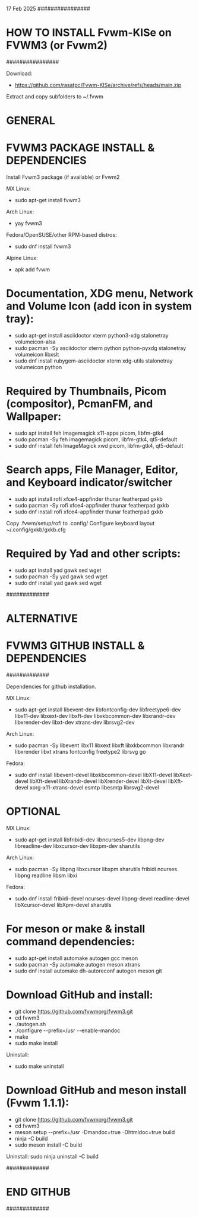 17 Feb 2025
################
# HOW TO INSTALL Fvwm-KISe on FVWM3 (or Fvwm2)
################

Download:
* https://github.com/rasatpc/Fvwm-KISe/archive/refs/heads/main.zip

Extract and copy subfolders to ~/.fvwm


# GENERAL
# FVWM3 PACKAGE INSTALL & DEPENDENCIES 

Install Fvwm3 package (if available) or Fvwm2

MX Linux:
* sudo apt-get install fvwm3

Arch Linux:
* yay fvwm3

Fedora/OpenSUSE/other RPM-based distros:
* sudo dnf install fvwm3

Alpine Linux:
* apk add fvwm

Documentation, XDG menu, Network and Volume Icon (add icon in system tray):
===============================================================
* sudo apt-get install asciidoctor xterm python3-xdg stalonetray volumeicon-alsa
* sudo pacman -Sy asciidoctor xterm python python-pyxdg stalonetray volumeicon libxslt
* sudo dnf install rubygem-asciidoctor xterm xdg-utils stalonetray volumeicon python

Required by Thumbnails, Picom (compositor), PcmanFM, and Wallpaper:
===============================================================
* sudo apt install feh imagemagick x11-apps picom, libfm-gtk4
* sudo pacman -Sy feh imagemagick picom, libfm-gtk4, qt5-default
* sudo dnf install feh ImageMagick xwd picom, libfm-gtk4, qt5-default

Search apps, File Manager, Editor, and Keyboard indicator/switcher
===============================================================
* sudo apt install rofi xfce4-appfinder thunar featherpad gxkb
* sudo pacman -Sy rofi xfce4-appfinder thunar featherpad gxkb
* sudo dnf install rofi xfce4-appfinder thunar featherpad gxkb

Copy .fvwm/setup/rofi to .config/
Configure keyboard layout ~/.config/gxkb/gxkb.cfg

Required by Yad and other scripts:
===============================================================
* sudo apt install yad gawk sed wget
* sudo pacman -Sy yad gawk sed wget
* sudo dnf install yad gawk sed wget

#############
# ALTERNATIVE
# FVWM3 GITHUB INSTALL & DEPENDENCIES
#############

Dependencies for github installation.

MX Linux:
* sudo apt-get install libevent-dev libfontconfig-dev libfreetype6-dev libx11-dev libxext-dev libxft-dev libxkbcommon-dev libxrandr-dev libxrender-dev libxt-dev xtrans-dev librsvg2-dev

Arch Linux:
* sudo pacman -Sy libevent libx11 libxext libxft libxkbcommon libxrandr libxrender libxt xtrans fontconfig freetype2 librsvg go

Fedora:
* sudo dnf install libevent-devel libxkbcommon-devel libX11-devel libXext-devel libXft-devel libXrandr-devel libXrender-devel libXt-devel libXft-devel xorg-x11-xtrans-devel esmtp libesmtp librsvg2-devel

OPTIONAL
========

MX Linux:
* sudo apt-get install libfribidi-dev libncurses5-dev libpng-dev libreadline-dev libxcursor-dev libxpm-dev sharutils

Arch Linux:
* sudo pacman -Sy libpng libxcursor libxpm sharutils fribidi ncurses libpng readline libsm libxi

Fedora:
* sudo dnf install fribidi-devel ncurses-devel libpng-devel readline-devel libXcursor-devel libXpm-devel sharutils

For meson or make & install command dependencies:
=================================================
* sudo apt-get install automake autogen gcc meson
* sudo pacman -Sy automake autogen meson xtrans
* sudo dnf install automake dh-autoreconf autogen meson git

Download GitHub and install:
============================

* git clone https://github.com/fvwmorg/fvwm3.git
* cd fvwm3
* ./autogen.sh
* ./configure --prefix=/usr --enable-mandoc
* make
* sudo make install

Uninstall:
* sudo make uninstall

Download GitHub and meson install (Fvwm 1.1.1):
===============================================
* git clone https://github.com/fvwmorg/fvwm3.git
* cd fvwm3
* meson setup --prefix=/usr -Dmandoc=true -Dhtmldoc=true build
* ninja -C build
* sudo meson install -C build

Uninstall:
sudo ninja uninstall -C build

#############
# END GITHUB
#############
